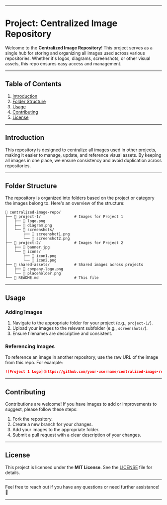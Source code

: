  ---

# Project: Centralized Image Repository

Welcome to the **Centralized Image Repository**! This project serves as a single hub for storing and organizing all images used across various repositories. Whether it's logos, diagrams, screenshots, or other visual assets, this repo ensures easy access and management.

---

## Table of Contents
1. [Introduction](#introduction)
2. [Folder Structure](#folder-structure)
3. [Usage](#usage)
4. [Contributing](#contributing)
5. [License](#license)

---

## Introduction

This repository is designed to centralize all images used in other projects, making it easier to manage, update, and reference visual assets. By keeping all images in one place, we ensure consistency and avoid duplication across repositories.

---

## Folder Structure

The repository is organized into folders based on the project or category the images belong to. Here's an overview of the structure:

```
📁 centralized-image-repo/
├── 📁 project-1/               # Images for Project 1
│   ├── 📄 logo.png
│   ├── 📄 diagram.png
│   └── 📄 screenshots/
│       ├── 📄 screenshot1.png
│       └── 📄 screenshot2.png
├── 📁 project-2/               # Images for Project 2
│   ├── 📄 banner.jpg
│   └── 📄 icons/
│       ├── 📄 icon1.png
│       └── 📄 icon2.png
├── 📁 shared-assets/           # Shared images across projects
│   ├── 📄 company-logo.png
│   └── 📄 placeholder.png
└── 📄 README.md                # This file
```

---

## Usage

### Adding Images
1. Navigate to the appropriate folder for your project (e.g., `project-1/`).
2. Upload your images to the relevant subfolder (e.g., `screenshots/`).
3. Ensure filenames are descriptive and consistent.

### Referencing Images
To reference an image in another repository, use the raw URL of the image from this repo. For example:

```markdown
![Project 1 Logo](https://github.com/your-username/centralized-image-repo/raw/main/project-1/logo.png)
```

---

## Contributing

Contributions are welcome! If you have images to add or improvements to suggest, please follow these steps:
1. Fork the repository.
2. Create a new branch for your changes.
3. Add your images to the appropriate folder.
4. Submit a pull request with a clear description of your changes.

---

## License

This project is licensed under the **MIT License**. See the [LICENSE](LICENSE) file for details.

---

Feel free to reach out if you have any questions or need further assistance! 🚀

---

